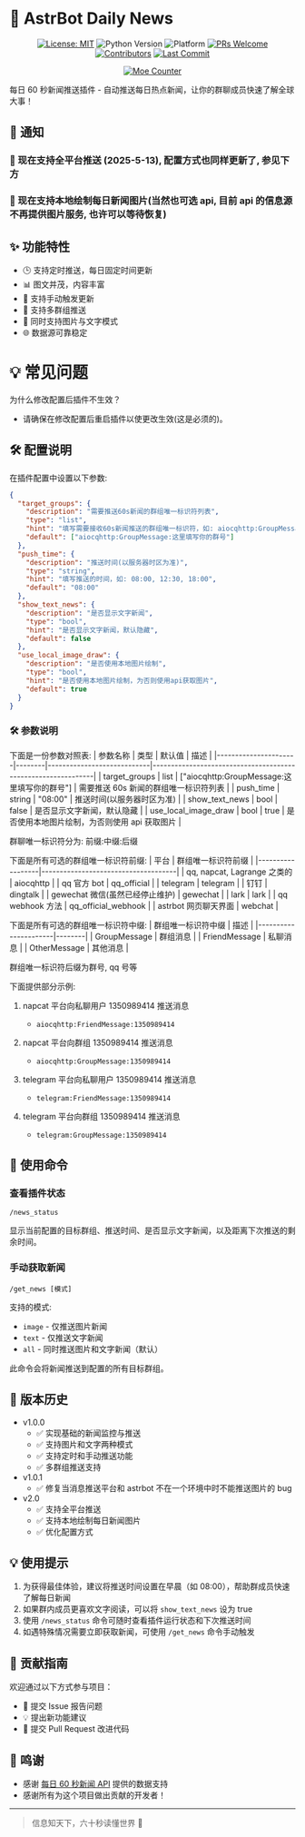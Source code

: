 # 📰 AstrBot Daily News

<div align="center">

[![License: MIT](https://img.shields.io/badge/License-MIT-blue.svg)](https://opensource.org/licenses/MIT)
![Python Version](https://img.shields.io/badge/Python-3.10%2B-blue)
![Platform](https://img.shields.io/badge/Platform-Windows%20%7C%20Linux%20%7C%20macOS-lightgrey)
[![PRs Welcome](https://img.shields.io/badge/PRs-Welcome-brightgreen)](CONTRIBUTING.md)
[![Contributors](https://img.shields.io/github/contributors/anka-afk/astrbot_plugin_daily_news?color=green)](https://github.com/anka-afk/astrbot_plugin_daily_news/graphs/contributors)
[![Last Commit](https://img.shields.io/github/last-commit/anka-afk/astrbot_plugin_daily_news)](https://github.com/anka-afk/astrbot_plugin_daily_news/commits/main)

</div>

<div align="center">

[![Moe Counter](https://count.getloli.com/get/@DailyNewsPlugin?theme=moebooru)](https://github.com/anka-afk/astrbot_plugin_daily_news)

</div>

每日 60 秒新闻推送插件 - 自动推送每日热点新闻，让你的群聊成员快速了解全球大事！

## 📢 通知

### 🎉 现在支持全平台推送 (2025-5-13), 配置方式也同样更新了, 参见下方

### 🎉 现在支持本地绘制每日新闻图片(当然也可选 api, 目前 api 的信息源不再提供图片服务, 也许可以等待恢复)

## ✨ 功能特性

- 🕒 支持定时推送，每日固定时间更新
- 📊 图文并茂，内容丰富
- 🔄 支持手动触发更新
- 🎯 支持多群组推送
- 📱 同时支持图片与文字模式
- 🌐 数据源可靠稳定

# 💡 常见问题

为什么修改配置后插件不生效？

- 请确保在修改配置后重启插件以使更改生效(这是必须的)。

## 🛠️ 配置说明

在插件配置中设置以下参数:

```json
{
  "target_groups": {
    "description": "需要推送60s新闻的群组唯一标识符列表",
    "type": "list",
    "hint": "填写需要接收60s新闻推送的群组唯一标识符，如: aiocqhttp:GroupMessage:1350989414, telegram:FriendMessage:123456",
    "default": ["aiocqhttp:GroupMessage:这里填写你的群号"]
  },
  "push_time": {
    "description": "推送时间(以服务器时区为准)",
    "type": "string",
    "hint": "填写推送的时间，如: 08:00, 12:30, 18:00",
    "default": "08:00"
  },
  "show_text_news": {
    "description": "是否显示文字新闻",
    "type": "bool",
    "hint": "是否显示文字新闻，默认隐藏",
    "default": false
  },
  "use_local_image_draw": {
    "description": "是否使用本地图片绘制",
    "type": "bool",
    "hint": "是否使用本地图片绘制，为否则使用api获取图片",
    "default": true
  }
}
```

### 🛠️ 参数说明

下面是一份参数对照表:
| 参数名称 | 类型 | 默认值 | 描述 |
|----------------------|--------|----------------------------|--------------------------------------------------------------|
| target_groups | list | ["aiocqhttp:GroupMessage:这里填写你的群号"] | 需要推送 60s 新闻的群组唯一标识符列表 |
| push_time | string | "08:00" | 推送时间(以服务器时区为准) |
| show_text_news | bool | false | 是否显示文字新闻，默认隐藏 |
| use_local_image_draw | bool | true | 是否使用本地图片绘制，为否则使用 api 获取图片 |

群聊唯一标识符分为: 前缀:中缀:后缀

下面是所有可选的群组唯一标识符前缀:
| 平台 | 群组唯一标识符前缀 |
|------------------|-------------------------------------|
| qq, napcat, Lagrange 之类的 | aiocqhttp |
| qq 官方 bot | qq_official |
| telegram | telegram |
| 钉钉 | dingtalk |
| gewechat 微信(虽然已经停止维护) | gewechat |
| lark | lark |
| qq webhook 方法 | qq_official_webhook |
| astrbot 网页聊天界面 | webchat |

下面是所有可选的群组唯一标识符中缀:
| 群组唯一标识符中缀 | 描述 |
|----------------------|--------|
| GroupMessage | 群组消息 |
| FriendMessage | 私聊消息 |
| OtherMessage | 其他消息 |

群组唯一标识符后缀为群号, qq 号等

下面提供部分示例:

1. napcat 平台向私聊用户 1350989414 推送消息

   - `aiocqhttp:FriendMessage:1350989414`

2. napcat 平台向群组 1350989414 推送消息

   - `aiocqhttp:GroupMessage:1350989414`

3. telegram 平台向私聊用户 1350989414 推送消息

   - `telegram:FriendMessage:1350989414`

4. telegram 平台向群组 1350989414 推送消息
   - `telegram:GroupMessage:1350989414`

## 📝 使用命令

### 查看插件状态

```
/news_status
```

显示当前配置的目标群组、推送时间、是否显示文字新闻，以及距离下次推送的剩余时间。

### 手动获取新闻

```
/get_news [模式]
```

支持的模式:

- `image` - 仅推送图片新闻
- `text` - 仅推送文字新闻
- `all` - 同时推送图片和文字新闻（默认）

此命令会将新闻推送到配置的所有目标群组。

## 🔄 版本历史

- v1.0.0
  - ✅ 实现基础的新闻监控与推送
  - ✅ 支持图片和文字两种模式
  - ✅ 支持定时和手动推送功能
  - ✅ 多群组推送支持
- v1.0.1
  - ✅ 修复当消息推送平台和 astrbot 不在一个环境中时不能推送图片的 bug
- v2.0
  - ✅ 支持全平台推送
  - ✅ 支持本地绘制每日新闻图片
  - ✅ 优化配置方式

## 💡 使用提示

1. 为获得最佳体验，建议将推送时间设置在早晨（如 08:00），帮助群成员快速了解每日新闻
2. 如果群内成员更喜欢文字阅读，可以将 `show_text_news` 设为 true
3. 使用 `/news_status` 命令可随时查看插件运行状态和下次推送时间
4. 如遇特殊情况需要立即获取新闻，可使用 `/get_news` 命令手动触发

## 👥 贡献指南

欢迎通过以下方式参与项目：

- 🐛 提交 Issue 报告问题
- 💡 提出新功能建议
- 🔧 提交 Pull Request 改进代码

## 🌟 鸣谢

- 感谢 [每日 60 秒新闻 API](https://60s-api.viki.moe/v2/60s) 提供的数据支持
- 感谢所有为这个项目做出贡献的开发者！

---

> 信息知天下，六十秒读懂世界 📰
